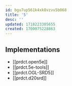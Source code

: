 ```yaml
---
id: bgu7up561k4xk8vzvv5b068
title: '5'
desc: ''
updated: 1718223305655
created: 1700075228863
---
```


## Implementations

- [[prdct.open5e]]
- [[prdct.5e-tools]]
- [[prdct.OGL-SRD5]]
- [[prdct.d20srd]]